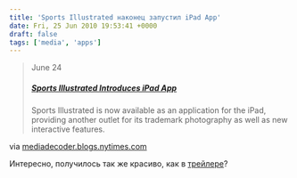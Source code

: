 ```yaml
---
title: 'Sports Illustrated наконец запустил iPad App'
date: Fri, 25 Jun 2010 19:53:41 +0000
draft: false
tags: ['media', 'apps']
---
```


> June 24  
> [](http://community.nytimes.com/comments/mediadecoder.blogs.nytimes.com/2010/06/24/sports-illustrated-introduces-ipad-app/)
> 
> ##### [Sports Illustrated Introduces iPad App](http://mediadecoder.blogs.nytimes.com/2010/06/24/sports-illustrated-introduces-ipad-app/ "Read: Sports Illustrated Introduces iPad App")
> 
> Sports Illustrated is now available as an application for the iPad, providing another outlet for its trademark photography as well as new interactive features.

via [mediadecoder.blogs.nytimes.com](http://mediadecoder.blogs.nytimes.com/2010/06/24/sports-illustrated-introduces-ipad-app/?ref=technology)

Интересно, получилось так же красиво, как в [трейлере](http://goo.gl/eABL)?
